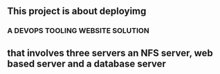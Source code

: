  ## This project is about deployimg                   
 ### A DEVOPS TOOLING WEBSITE SOLUTION
## that involves three servers an NFS server, web based server and a database server
